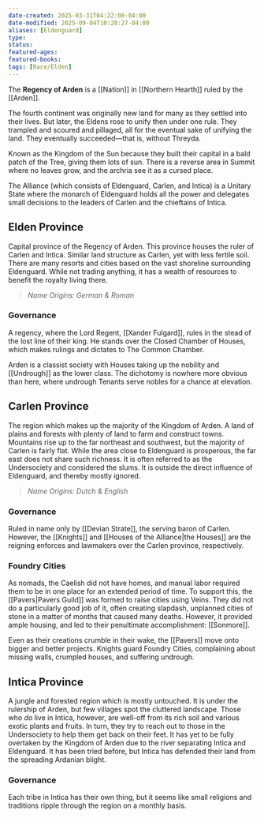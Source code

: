 ```yaml
---
date-created: 2025-03-31T04:22:08-04:00
date-modified: 2025-09-04T10:28:27-04:00
aliases: [Eldenguard]
type: 
status: 
featured-ages: 
featured-books: 
tags: [Race/Elden]
---
```

The **Regency of Arden** is a [[Nation]] in [[Northern Hearth]] ruled by the [[Arden]].

The fourth continent was originally new land for many as they settled into their lives. But later, the Eldens rose to unify then under one rule. They trampled and scoured and pillaged, all for the eventual sake of unifying the land. They eventually succeeded—that is, without Threyda.

Known as the Kingdom of the Sun because they built their capital in a bald patch of the Tree, giving them lots of sun. There is a reverse area in Summit where no leaves grow, and the archria see it as a cursed place.

The Alliance (which consists of Eldenguard, Carlen, and Intica) is a Unitary State where the monarch of Eldenguard holds all the power and delegates small decisions to the leaders of Carlen and the chieftains of Intica.
## Elden Province
Capital province of the Regency of Arden. This province houses the ruler of Carlen and Intica. Similar land structure as Carlen, yet with less fertile soil. There are many resorts and cities based on the vast shoreline surrounding Eldenguard. While not trading anything, it has a wealth of resources to benefit the royalty living there.
>*Name Origins: German & Roman*
### Governance
A regency, where the Lord Regent, [[Xander Fulgard]], rules in the stead of the lost line of their king. He stands over the Closed Chamber of Houses, which makes rulings and dictates to The Common Chamber.

Arden is a classist society with Houses taking up the nobility and [[Undrough]] as the lower class. The dichotomy is nowhere more obvious than here, where undrough Tenants serve nobles for a chance at elevation.
## Carlen Province
The region which makes up the majority of the Kingdom of Arden. A land of plains and forests with plenty of land to farm and construct towns. Mountains rise up to the far northeast and southwest, but the majority of Carlen is fairly flat. While the area close to Eldenguard is prosperous, the far east does not share such richness. It is often referred to as the Undersociety and considered the slums. It is outside the direct influence of Eldenguard, and thereby mostly ignored.
>*Name Origins: Dutch & English*
### Governance
Ruled in name only by [[Devian Strate]], the serving baron of Carlen. However, the [[Knights]] and [[Houses of the Alliance|the Houses]] are the reigning enforces and lawmakers over the Carlen province, respectively.
### Foundry Cities
As nomads, the Caelish did not have homes, and manual labor required them to be in one place for an extended period of time. To support this, the [[Pavers|Pavers Guild]] was formed to raise cities using Veins. They did not do a particularly good job of it, often creating slapdash, unplanned cities of stone in a matter of months that caused many deaths. However, it provided ample housing, and led to their penultimate accomplishment: [[Sonmore]].

Even as their creations crumble in their wake, the [[Pavers]] move onto bigger and better projects. Knights guard Foundry Cities, complaining about missing walls, crumpled houses, and suffering undrough.
## Intica Province
A jungle and forested region which is mostly untouched. It is under the rulership of Arden, but few villages spot the cluttered landscape. Those who _do_ live in Intica, however, are well-off from its rich soil and various exotic plants and fruits. In turn, they try to reach out to those in the Undersociety to help them get back on their feet. It has yet to be fully overtaken by the Kingdom of Arden due to the river separating Intica and Eldenguard. It has been tried before, but Intica has defended their land from the spreading Ardanian blight.
### Governance
Each tribe in Intica has their own thing, but it seems like small religions and traditions ripple through the region on a monthly basis.